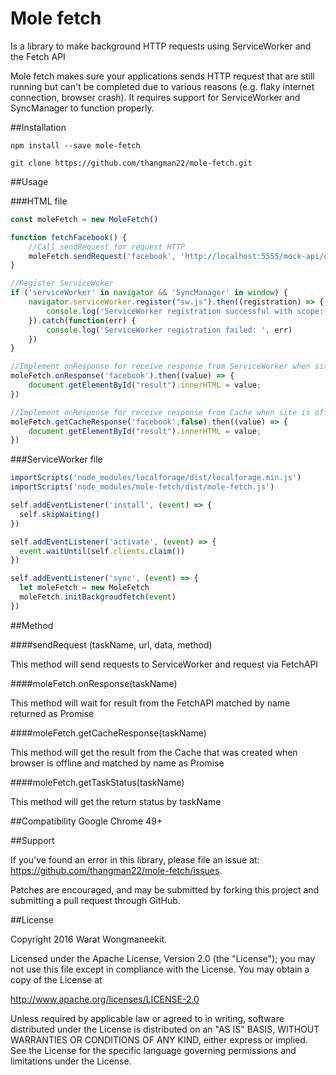 # Mole fetch
Is a library to make background HTTP requests using ServiceWorker and the Fetch API

Mole fetch makes sure your applications sends HTTP request that are still running but can't be completed due to various reasons (e.g. flaky internet connection, browser crash). It requires support for ServiceWorker and SyncManager to function properly. 

##Installation

```
npm install --save mole-fetch
```
```
git clone https://github.com/thangman22/mole-fetch.git
```

##Usage

###HTML file
```javascript
const moleFetch = new MoleFetch()

function fetchFacebook() {
    //Call sendRequest for request HTTP
    moleFetch.sendRequest('facebook', 'http://localhost:5555/mock-api/online', false, 'GET')
}

//Register ServiceWoker
if ('serviceWorker' in navigator && 'SyncManager' in window) {
    navigator.serviceWorker.register("sw.js").then((registration) => {
        console.log('ServiceWorker registration successful with scope: ', registration.scope)
    }).catch(function(err) {
        console.log('ServiceWorker registration failed: ', err)
    })
}

//Implement onResponse for receive response from ServiceWorker when site is online
moleFetch.onResponse('facebook').then((value) => {
    document.getElementById("result").innerHTML = value;
})

//Implement onResponse for receive response from Cache when site is offline
moleFetch.getCacheResponse('facebook',false).then((value) => {
    document.getElementById("result").innerHTML = value;
})
```

###ServiceWorker file
```javascript
importScripts('node_modules/localforage/dist/localforage.min.js')
importScripts('node_modules/mole-fetch/dist/mole-fetch.js')

self.addEventListener('install', (event) => {
  self.skipWaiting()
})

self.addEventListener('activate', (event) => {
  event.waitUntil(self.clients.claim())
})

self.addEventListener('sync', (event) => {
  let moleFetch = new MoleFetch
  moleFetch.initBackgroudfetch(event)
})

```
##Method

####sendRequest (taskName, url, data, method)

This method will send requests to ServiceWorker and request via FetchAPI

####moleFetch.onResponse(taskName)

This method will wait for result from the FetchAPI matched by name returned as Promise

####moleFetch.getCacheResponse(taskName)

This method will get the result from the Cache that was created when browser is offline and matched by name as Promise

####moleFetch.getTaskStatus(taskName)

This method will get the return status by taskName

##Compatibility
Google Chrome 49+

##Support

If you’ve found an error in this library, please file an issue at: https://github.com/thangman22/mole-fetch/issues.

Patches are encouraged, and may be submitted by forking this project and submitting a pull request through GitHub.


##License

Copyright 2016 Warat Wongmaneekit.

Licensed under the Apache License, Version 2.0 (the "License"); you may not use this file except in compliance with the License. You may obtain a copy of the License at

http://www.apache.org/licenses/LICENSE-2.0

Unless required by applicable law or agreed to in writing, software distributed under the License is distributed on an "AS IS" BASIS, WITHOUT WARRANTIES OR CONDITIONS OF ANY KIND, either express or implied. See the License for the specific language governing permissions and limitations under the License.


